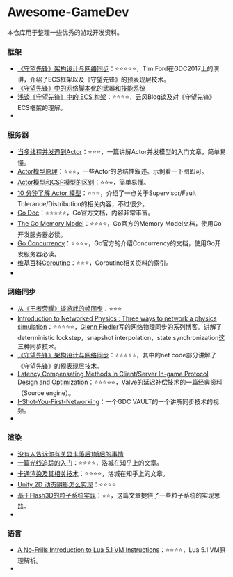 # Awesome-GameDev
本仓库用于整理一些优秀的游戏开发资料。





### 框架

- [《守望先锋》架构设计与网络同步](https://mp.weixin.qq.com/s?__biz=MzA4MDc5OTg5MA==&mid=2650592121&idx=2&sn=3ad22849eedca5f7a4ad6d97e4ef9d1f&chksm=8796c284b0e14b9265b4c86ed6726d7bd6cfa4f9fd11f88d1bb11ca00fe6b38ae31fb6564651&scene=21#wechat_redirect)：⭐⭐⭐⭐⭐，Tim Ford在GDC2017上的演讲，介绍了ECS框架以及《守望先锋》的预表现层技术。
- [《守望先锋》中的网络脚本化的武器和技能系统](http://gad.qq.com/article/detail/28219)
- [浅谈《守望先锋》中的 ECS 构架](https://blog.codingnow.com/2017/06/overwatch_ecs.html)：⭐⭐⭐⭐，云风Blog谈及对《守望先锋》ECS框架的理解。
- 





### 服务器

- [当多线程并发遇到Actor](https://mp.weixin.qq.com/s/mzZatZ10Rh19IEgQvbhGUg)：⭐⭐⭐，一篇讲解Actor并发模型的入门文章，简单易懂。
- [Actor模型原理](https://www.cnblogs.com/MOBIN/p/7236893.html)：⭐⭐⭐，一些Actor的总结性叙述。示例看一下图即可。
- [Actor模型和CSP模型的区别](https://www.jdon.com/concurrent/actor-csp.html)：⭐⭐⭐，简单易懂。
- [10 分钟了解 Actor 模型](https://www.jianshu.com/p/449850aa8e82)：⭐⭐⭐，介绍了一点关于Supervisor/Fault Tolerance/Distribution的相关内容，不过很少。
- [Go Doc](https://golang.org/doc/)：⭐⭐⭐⭐⭐，Go官方文档，内容非常丰富。
- [The Go Memory Model](https://golang.org/ref/mem)：⭐⭐⭐⭐，Go官方的Memory Model文档，使用Go开发服务器必读。
- [Go Concurrency](https://golang.org/doc/effective_go.html#concurrency)：⭐⭐⭐⭐，Go官方的介绍Concurrency的文档，使用Go开发服务器必读。
- [维基百科Coroutine](https://en.wikipedia.org/wiki/Coroutine)：⭐⭐⭐，Coroutine相关资料的索引。
- 





### 网络同步

- [从《王者荣耀》谈游戏的帧同步](https://mp.weixin.qq.com/s?__biz=MzA4MDc5OTg5MA==&mid=2650595000&idx=1&sn=a5dcf715bbb05974b83c0a46c83931cd&chksm=8796cf45b0e1465308c925b6e6bc20ae9eea51b055b83eeea1b5eaf768eba3745f5cfe7695a0&mpshare=1&scene=24&srcid=0908BufMWDPsTYCHRwb8Zz9O#rd)：⭐⭐⭐
- [Introduction to Networked Physics : Three ways to network a physics simulation](https://gafferongames.com/post/introduction_to_networked_physics/)：⭐⭐⭐⭐⭐，[Glenn Fiedler](https://gafferongames.com/about)写的网络物理同步的系列博客。讲解了deterministic lockstep，snapshot interpolation，state synchronization这三种同步技术。
- [《守望先锋》架构设计与网络同步](https://mp.weixin.qq.com/s?__biz=MzA4MDc5OTg5MA==&mid=2650592121&idx=2&sn=3ad22849eedca5f7a4ad6d97e4ef9d1f&chksm=8796c284b0e14b9265b4c86ed6726d7bd6cfa4f9fd11f88d1bb11ca00fe6b38ae31fb6564651&scene=21#wechat_redirect)：⭐⭐⭐⭐⭐，其中的net code部分讲解了《守望先锋》的预表现层技术。
- [Latency Compensating Methods in Client/Server In-game Protocol Design and Optimization](https://developer.valvesoftware.com/wiki/Latency_Compensating_Methods_in_Client/Server_In-game_Protocol_Design_and_Optimization)：⭐⭐⭐⭐⭐，Valve的延迟补偿技术的一篇经典资料（Source engine）。
- [I-Shot-You-First-Networking](https://www.gdcvault.com/play/1014345/I-Shot-You-First-Networking)：一个GDC VAULT的一个讲解同步技术的视频。
- 





### 渲染

- [没有人告诉你有关显卡落后1帧后的事情](http://gad.qq.com/program/translateview/7213977)
- [一篇光线追踪的入门](https://zhuanlan.zhihu.com/p/41269520)：⭐⭐⭐⭐，洛城在知乎上的文章。
- [卡通渲染及其相关技术](https://zhuanlan.zhihu.com/p/26409746)：⭐⭐⭐⭐，洛城在知乎上的文章。
- [Unity 2D 动态阴影怎么实现](https://zhuanlan.zhihu.com/p/30877199)：⭐⭐⭐⭐
- [基于Flash3D的粒子系统实现](http://www.kidsang.com/archives/715#more-715)：⭐⭐，这篇文章提供了一些粒子系统的实现思路。
- 



### 语言

- [A No-Frills Introduction to Lua 5.1 VM Instructions](http://luaforge.net/docman/83/98/ANoFrillsIntroToLua51VMInstructions.pdf)：⭐⭐⭐⭐，Lua 5.1 VM原理解析。
- 